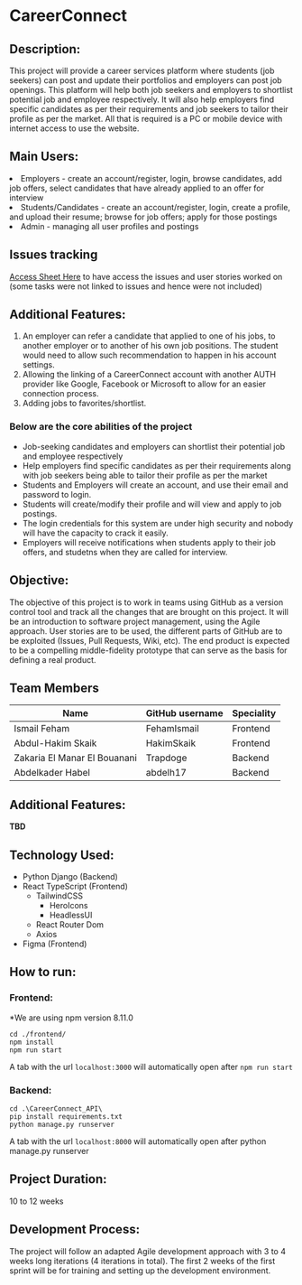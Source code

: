<h1>CareerConnect</h1>

<h2>Description:</h2>
This project will provide a career services platform where students (job seekers) can post and update their portfolios and employers can post job openings. This platform will help both job seekers and employers to shortlist potential job and employee respectively. It will also help employers find specific candidates as per their requirements and job seekers to tailor their profile as per the market. All that is required is a PC or mobile device with internet access to use the website.


<h2>Main Users:</h2>
<li>Employers - create an account/register, login, browse candidates, add job offers, select candidates that have already applied to an offer for interview
<li>Students/Candidates - create an account/register, login, create a profile, and upload their resume; browse for job offers; apply for those postings
<li>Admin - managing all user profiles and postings
<h2>Issues tracking</h2>

<a href="https://docs.google.com/spreadsheets/d/1OpqNBRHSaydjWkSW3TTRSmgD_jWX_LWbxrSmAXZ2onI/edit?usp=sharing">Access Sheet Here</a> to have access the issues and user stories worked on (some tasks were not linked to issues and hence were not included)
  
 <h2>Additional Features:</h2>
  <ol>
  <li>An employer can refer a candidate that applied to one of his jobs, to another employer or to another of his own job positions. The student would need to allow such recommendation to happen in his account settings.</li>
    <li>Allowing the linking of a CareerConnect account with another AUTH provider like Google, Facebook or Microsoft to allow for an easier connection process.</li>
    <li>Adding jobs to favorites/shortlist.</li>
  </ol>

<h3>Below are the core abilities of the project</h3>
<ul>
<li>Job-seeking candidates and employers can shortlist their potential job and employee respectively</li>
<li>Help employers find specific candidates as per their requirements along with job seekers being able to tailor their profile as per the market</li>
<li>Students and Employers will create an account, and use their email and password to login.</li>
<li>Students will create/modify their profile and will view and apply to job postings.   </li>
<li>The login credentials for this system are under high security and nobody will have the capacity to crack it easily.  </li>
<li>Employers will receive notifications when students apply to their job offers, and studetns when they are called for interview. </li>

</ul>

<h2>Objective:</h2>
The objective of this project is to work in teams using GitHub as a version control tool and track all the changes that are brought on this project. It will be an introduction to software project management, using the Agile approach. User stories are to be used, the different parts of GitHub are to be exploited (Issues, Pull Requests, Wiki, etc). The end product is expected to be a compelling middle-fidelity prototype that can serve as the basis for defining a real product.

<h2>Team Members</h2>

| Name | GitHub username | Speciality |
| ---- | --------------- | -------- |
| Ismail Feham | FehamIsmail | Frontend |
| Abdul-Hakim Skaik | HakimSkaik | Frontend |
| Zakaria El Manar El Bouanani | Trapdoge | Backend |
| Abdelkader Habel | abdelh17 | Backend |



<h2>Additional Features:</h2>
  <b>TBD</b>

<h2>Technology Used:</h2>

- Python Django (Backend)
- React TypeScript (Frontend)
  * TailwindCSS 
    - HeroIcons
    - HeadlessUI
  * React Router Dom 
  * Axios
- Figma (Frontend)


## How to run:

### Frontend:

*We are using npm version 8.11.0
```
cd ./frontend/
npm install
npm run start
```
A tab with the url `localhost:3000` will automatically open after `npm run start`

### Backend:

```
cd .\CareerConnect_API\
pip install requirements.txt
python manage.py runserver
```
A tab with the url `localhost:8000` will automatically open after python manage.py runserver

<h2>Project Duration:</h2>
10 to 12 weeks

<h2>Development Process:</h2>
The project will follow an adapted Agile development approach with 3 to 4 weeks long iterations (4 iterations in total). The first 2 weeks of the first sprint will be for training and setting up the development environment.


